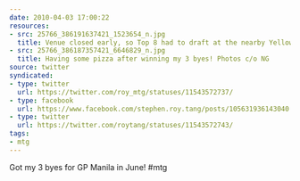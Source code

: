 ```yaml
---
date: 2010-04-03 17:00:22
resources:
- src: 25766_386191637421_1523654_n.jpg
  title: Venue closed early, so Top 8 had to draft at the nearby Yellow Cab
- src: 25766_386187357421_6646829_n.jpg
  title: Having some pizza after winning my 3 byes! Photos c/o NG
source: twitter
syndicated:
- type: twitter
  url: https://twitter.com/roy_mtg/statuses/11543572737/
- type: facebook
  url: https://www.facebook.com/stephen.roy.tang/posts/105631936143040
- type: twitter
  url: https://twitter.com/roytang/statuses/11543572743/
tags:
- mtg
---
```


Got my 3 byes for GP Manila in June! #mtg